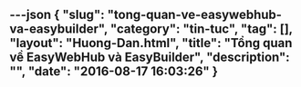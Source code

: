 ---json
{
    "slug": "tong-quan-ve-easywebhub-va-easybuilder",
    "category": "tin-tuc",
    "tag": [],
    "layout": "Huong-Dan.html",
    "title": "Tổng quan về EasyWebHub và EasyBuilder",
    "description": "",
    "date": "2016-08-17 16:03:26"
}
---
